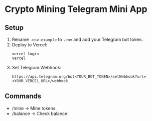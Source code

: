 # Crypto Mining Telegram Mini App

## Setup
1. Rename `.env.example` to `.env` and add your Telegram bot token.
2. Deploy to Vercel:
   ```
   vercel login
   vercel
   ```
3. Set Telegram Webhook:
   ```
   https://api.telegram.org/bot<YOUR_BOT_TOKEN>/setWebhook?url=<YOUR_VERCEL_URL>/webhook
   ```

## Commands
- /mine → Mine tokens
- /balance → Check balance